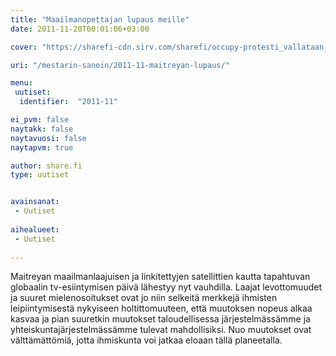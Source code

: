 ```yaml
---
title: "Maailmanopettajan lupaus meille"
date: 2011-11-20T00:01:06+03:00

cover: "https://sharefi-cdn.sirv.com/sharefi/occupy-protesti_vallataan_wallstreet-2011-11.jpg"

uri: "/mestarin-sanoin/2011-11-maitreyan-lupaus/"

menu:
 uutiset:
  identifier:  "2011-11"

ei_pvm: false
naytakk: false
naytavuosi: false
naytapvm: true

author: share.fi
type: uutiset


avainsanat:
 - Uutiset
 
aihealueet:
 - Uutiset
 
---
```

<p>Maitreyan maailmanlaajuisen ja linkitettyjen satellittien kautta tapahtuvan globaalin tv-esiintymisen päivä lähestyy nyt vauhdilla. Laajat levottomuudet ja suuret mielenosoitukset ovat jo niin selkeitä merkkejä ihmisten leipiintymisestä nykyiseen holtittomuuteen, että muutoksen nopeus alkaa kasvaa ja pian suuretkin muutokset taloudellisessa järjestelmässämme ja yhteiskuntajärjestelmässämme tulevat mahdollisiksi. Nuo muutokset ovat välttämättömiä, jotta ihmiskunta voi jatkaa eloaan tällä planeetalla.</p>